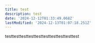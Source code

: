 ```yaml
---
title: test
description: test
date: '2024-12-12T01:33:49.068Z'
lastModified: '2024-12-13T01:07:18.251Z'
---
```

testtesttesttesttesttesttesttesttesttest
